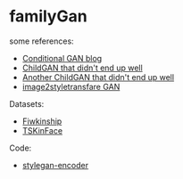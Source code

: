 # familyGan

some references:
- [Conditional GAN blog](https://medium.com/towards-artificial-intelligence/face-aging-using-conditional-gans-an-introduction-to-age-cgans-machine-learning-8a4a6a100201)
- [ChildGAN that didn't end up well](https://github.com/mingu600/childGAN)
- [Another ChildGAN that didn't end up well](https://github.com/munozalexander/Child-Face-Generation)
- [image2styletransfare GAN](https://arxiv.org/abs/1904.03189)

Datasets:
- [Fiwkinship](https://web.northeastern.edu/smilelab/fiwkinship)
- [TSKinFace](http://parnec.nuaa.edu.cn/xtan/data/TSKinFace.html)

Code:
- [stylegan-encoder](https://github.com/spiorf/stylegan-encoder)

